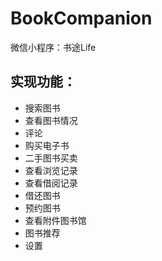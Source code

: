 # BookCompanion
微信小程序：书途Life
## 实现功能：
- 搜索图书
- 查看图书情况
- 评论
- 购买电子书
- 二手图书买卖
- 查看浏览记录
- 查看借阅记录
- 借还图书
- 预约图书
- 查看附件图书馆
- 图书推荐
- 设置